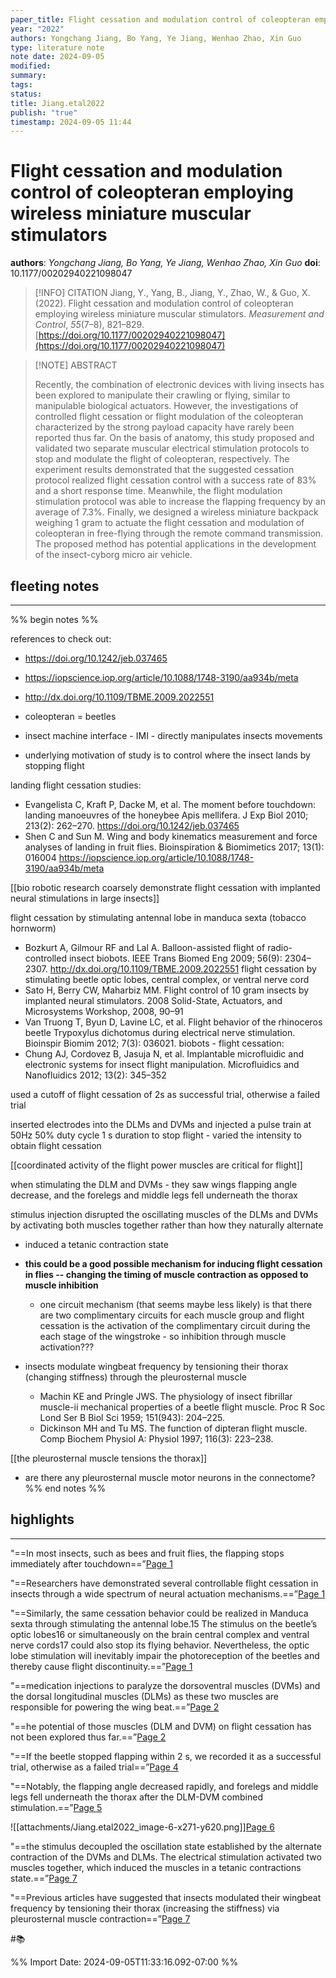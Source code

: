 ```yaml
---
paper_title: Flight cessation and modulation control of coleopteran employing wireless miniature muscular stimulators
year: "2022"
authors: Yongchang Jiang, Bo Yang, Ye Jiang, Wenhao Zhao, Xin Guo
type: literature note
note date: 2024-09-05
modified: 
summary: 
tags: 
status: 
title: Jiang.etal2022
publish: "true"
timestamp: 2024-09-05 11:44
---
```

# Flight cessation and modulation control of coleopteran employing wireless miniature muscular stimulators
**authors**: *Yongchang Jiang, Bo Yang, Ye Jiang, Wenhao Zhao, Xin Guo*
**doi**: 10.1177/00202940221098047

> [!INFO] CITATION
> Jiang, Y., Yang, B., Jiang, Y., Zhao, W., & Guo, X. (2022). Flight cessation and modulation control of coleopteran employing wireless miniature muscular stimulators. _Measurement and Control_, _55_(7–8), 821–829. [https://doi.org/10.1177/00202940221098047](https://doi.org/10.1177/00202940221098047)

> [!NOTE] ABSTRACT
>
> Recently, the combination of electronic devices with living insects has been explored to manipulate their crawling or flying, similar to manipulable biological actuators. However, the investigations of controlled flight cessation or flight modulation of the coleopteran characterized by the strong payload capacity have rarely been reported thus far. On the basis of anatomy, this study proposed and validated two separate muscular electrical stimulation protocols to stop and modulate the flight of coleopteran, respectively. The experiment results demonstrated that the suggested cessation protocol realized flight cessation control with a success rate of 83% and a short response time. Meanwhile, the flight modulation stimulation protocol was able to increase the flapping frequency by an average of 7.3%. Finally, we designed a wireless miniature backpack weighing 1 gram to actuate the flight cessation and modulation of coleopteran in free-flying through the remote command transmission. The proposed method has potential applications in the development of the insect-cyborg micro air vehicle.  

## fleeting notes
---
%% begin notes %% 

references to check out:
- https://doi.org/10.1242/jeb.037465
- https://iopscience.iop.org/article/10.1088/1748-3190/aa934b/meta
- http://dx.doi.org/10.1109/TBME.2009.2022551

- coleopteran = beetles
- insect machine interface - IMI - directly manipulates insects movements

- underlying motivation of study is to control where the insect lands by stopping flight

landing flight cessation studies:
- Evangelista C, Kraft P, Dacke M, et al. The moment before touchdown: landing manoeuvres of the honeybee Apis mellifera. J Exp Biol 2010; 213(2): 262–270. https://doi.org/10.1242/jeb.037465
- Shen C and Sun M. Wing and body kinematics measurement and force analyses of landing in fruit flies. Bioinspiration & Biomimetics 2017; 13(1): 016004 https://iopscience.iop.org/article/10.1088/1748-3190/aa934b/meta

[[bio robotic research coarsely demonstrate flight cessation with implanted neural stimulations in large insects]]

flight cessation by stimulating antennal lobe in manduca sexta (tobacco hornworm)
- Bozkurt A, Gilmour RF and Lal A. Balloon-assisted flight of radio-controlled insect biobots. IEEE Trans Biomed Eng 2009; 56(9): 2304–2307. http://dx.doi.org/10.1109/TBME.2009.2022551
flight cessation by stimulating beetle optic lobes, central complex, or ventral nerve cord
- Sato H, Berry CW, Maharbiz MM. Flight control of 10 gram insects by implanted neural stimulators. 2008 Solid-State, Actuators, and Microsystems Workshop, 2008, 90–91 
- Van Truong T, Byun D, Lavine LC, et al. Flight behavior of the rhinoceros beetle Trypoxylus dichotomus during electrical nerve stimulation. Bioinspir Biomim 2012; 7(3): 036021.
biobots - flight cessation:
- Chung AJ, Cordovez B, Jasuja N, et al. Implantable microfluidic and electronic systems for insect flight manipulation. Microfluidics and Nanofluidics 2012; 13(2): 345–352

used a cutoff of flight cessation of 2s as successful trial, otherwise a failed trial

inserted electrodes into the DLMs and DVMs and injected a pulse train at 50Hz 50% duty cycle 1 s duration to stop flight - varied the intensity to obtain flight cessation

[[coordinated activity of the flight power muscles are critical for flight]]

when stimulating the DLM and DVMs - they saw wings flapping angle decrease, and the forelegs and middle legs fell underneath the thorax

stimulus injection disrupted the oscillating muscles of the DLMs and DVMs by activating both muscles together rather than how they naturally alternate
- induced a tetanic contraction state

-  **this could be a good possible mechanism for inducing flight cessation in flies -- changing the timing of muscle contraction as opposed to muscle inhibition**
	- one circuit mechanism (that seems maybe less likely) is that there are two complimentary circuits for each muscle group and flight cessation is the activation of the complimentary circuit during the each stage of the wingstroke - so inhibition through muscle activation???

- insects modulate wingbeat frequency by tensioning their thorax (changing stiffness) through the pleurosternal muscle 
	- Machin KE and Pringle JWS. The physiology of insect fibrillar muscle-ii mechanical properties of a beetle flight muscle. Proc R Soc Lond Ser B Biol Sci 1959; 151(943): 204–225.
	- Dickinson MH and Tu MS. The function of dipteran flight muscle. Comp Biochem Physiol A: Physiol 1997; 116(3): 223–238.

[[the pleurosternal muscle tensions the thorax]]
- are there any pleurosternal muscle motor neurons in the connectome?
%% end notes %% 
## highlights
---
"==In most insects, such as bees and fruit flies, the flapping stops immediately after touchdown==”[Page 1](zotero://open-pdf/library/items/ZKTWX2GC?page=1&annotation=7PCDG68Q) 

 
"==Researchers have demonstrated several controllable flight cessation in insects through a wide spectrum of neural actuation mechanisms.==”[Page 1](zotero://open-pdf/library/items/ZKTWX2GC?page=1&annotation=4NYC5E2B) 

 
"==Similarly, the same cessation behavior could be realized in Manduca sexta through stimulating the antennal lobe.15 The stimulus on the beetle’s optic lobes16 or simultaneously on the brain central complex and ventral nerve cords17 could also stop its flying behavior. Nevertheless, the optic lobe stimulation will inevitably impair the photoreception of the beetles and thereby cause flight discontinuity.==”[Page 1](zotero://open-pdf/library/items/ZKTWX2GC?page=1&annotation=LDD289ZM) 

 
"==medication injections to paralyze the dorsoventral muscles (DVMs) and the dorsal longitudinal muscles (DLMs) as these two muscles are responsible for powering the wing beat.==”[Page 2](zotero://open-pdf/library/items/ZKTWX2GC?page=2&annotation=M49H57F6) 

 
"==he potential of those muscles (DLM and DVM) on flight cessation has not been explored thus far.==”[Page 2](zotero://open-pdf/library/items/ZKTWX2GC?page=2&annotation=WNPF54R4) 

 
"==If the beetle stopped flapping within 2 s, we recorded it as a successful trial, otherwise as a failed trial==”[Page 4](zotero://open-pdf/library/items/ZKTWX2GC?page=4&annotation=IKNUARWR) 

 
"==Notably, the flapping angle decreased rapidly, and forelegs and middle legs fell underneath the thorax after the DLM-DVM combined stimulation.==”[Page 5](zotero://open-pdf/library/items/ZKTWX2GC?page=5&annotation=DI9Y4UD8) 

 
![[attachments/Jiang.etal2022_image-6-x271-y620.png]][Page 6](zotero://open-pdf/library/items/ZKTWX2GC?page=6&annotation=TUYQ2IBF) 

 
"==the stimulus decoupled the oscillation state established by the alternate contraction of the DVMs and DLMs. The electrical stimulation activated two muscles together, which induced the muscles in a tetanic contractions state.==”[Page 7](zotero://open-pdf/library/items/ZKTWX2GC?page=7&annotation=FPTN48YF) 

 
"==Previous articles have suggested that insects modulated their wingbeat frequency by tensioning their thorax (increasing the stiffness) via pleurosternal muscle contraction==”[Page 7](zotero://open-pdf/library/items/ZKTWX2GC?page=7&annotation=DEGYATFS) 

 
#📚 

%% Import Date: 2024-09-05T11:33:16.092-07:00 %%
